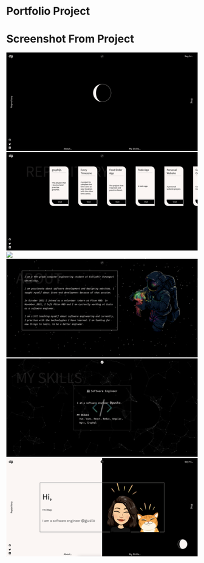# Portfolio Project

<h1>Screenshot From Project</h1>
<img src="./src/assets/ss-home-page.png">
<img src="./src/assets/ss-repository.png">
<img src="./src/assets/ss-blog.png">
<img src="./src/assets/ss-about.png">
<img src="./src/assets/ss-my-skills.png">
<img src="./src/assets/ss-welcome-page.png">
